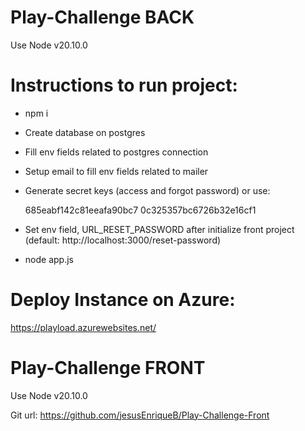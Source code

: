 # Play-Challenge BACK

Use Node v20.10.0

# Instructions to run project:
- npm i
- Create database on postgres
- Fill env fields related to postgres connection
- Setup email to fill env fields related to mailer
- Generate secret keys (access and forgot password) or use:

    685eabf142c81eeafa90bc7
    0c325357bc6726b32e16cf1

- Set env field, URL_RESET_PASSWORD after initialize front project (default: http://localhost:3000/reset-password)
- node app.js

# Deploy Instance on Azure:

https://playload.azurewebsites.net/

# Play-Challenge FRONT

Use Node v20.10.0

Git url:
https://github.com/jesusEnriqueB/Play-Challenge-Front

